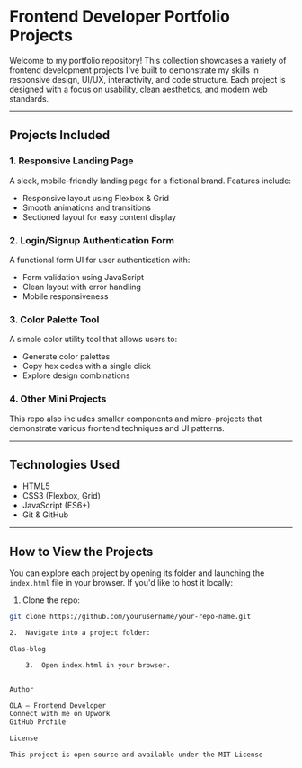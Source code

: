 # Frontend Developer Portfolio Projects

Welcome to my portfolio repository! This collection showcases a variety of frontend development projects I've built to demonstrate my skills in responsive design, UI/UX, interactivity, and code structure. Each project is designed with a focus on usability, clean aesthetics, and modern web standards.

---

## Projects Included

### 1. **Responsive Landing Page**
A sleek, mobile-friendly landing page for a fictional brand. Features include:
- Responsive layout using Flexbox & Grid
- Smooth animations and transitions
- Sectioned layout for easy content display

### 2. **Login/Signup Authentication Form**
A functional form UI for user authentication with:
- Form validation using JavaScript
- Clean layout with error handling
- Mobile responsiveness

### 3. **Color Palette Tool**
A simple color utility tool that allows users to:
- Generate color palettes
- Copy hex codes with a single click
- Explore design combinations

### 4. **Other Mini Projects**
This repo also includes smaller components and micro-projects that demonstrate various frontend techniques and UI patterns.

---

## Technologies Used

- HTML5
- CSS3 (Flexbox, Grid)
- JavaScript (ES6+)
- Git & GitHub

---

## How to View the Projects

You can explore each project by opening its folder and launching the `index.html` file in your browser. If you'd like to host it locally:

1. Clone the repo:
```bash
git clone https://github.com/yourusername/your-repo-name.git

2.	Navigate into a project folder:

Olas-blog

	3.	Open index.html in your browser.


Author

OLA – Frontend Developer
Connect with me on Upwork
GitHub Profile

License

This project is open source and available under the MIT License
